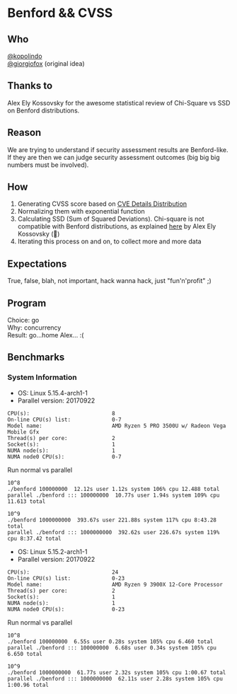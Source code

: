 # Benford && CVSS
## Who
[@kopolindo](https://github.com/kopolindo)  
[@giorgiofox](https://github.com/giorgiofox) (original idea)

## Thanks to
Alex Ely Kossovsky for the awesome statistical review of Chi-Square vs SSD on Benford distributions.

## Reason
We are trying to understand if security assessment results are Benford-like.  
If they are then we can judge security assessment outcomes (big big big numbers must be involved).  

## How
1. Generating CVSS score based on [CVE Details Distribution](https://www.cvedetails.com/cvss-score-distribution.php)
2. Normalizing them with exponential function
3. Calculating SSD (Sum of Squared Deviations). Chi-square is not compatible with Benford distributions, as explained [here](https://www.mdpi.com/2571-905X/4/2/27) by Alex Ely Kossovsky (:beer:)  
4. Iterating this process on and on, to collect more and more data

## Expectations
True, false, blah, not important, hack wanna hack, just "fun'n'profit" ;)

## Program
Choice: go  
Why: concurrency  
Result: go...home Alex... :(  

## Benchmarks

### System Information

- OS: Linux 5.15.4-arch1-1
- Parallel version: 20170922

```$ lscpu | egrep 'Model name|Socket|Thread|NUMA|CPU\(s\)'
CPU(s):                          8
On-line CPU(s) list:             0-7
Model name:                      AMD Ryzen 5 PRO 3500U w/ Radeon Vega Mobile Gfx
Thread(s) per core:              2
Socket(s):                       1
NUMA node(s):                    1
NUMA node0 CPU(s):               0-7
```
Run normal vs parallel
```
10^8
./benford 100000000  12.12s user 1.12s system 106% cpu 12.488 total
parallel ./benford ::: 100000000  10.77s user 1.94s system 109% cpu 11.613 total

10^9
./benford 1000000000  393.67s user 221.88s system 117% cpu 8:43.28 total
parallel ./benford ::: 1000000000  392.62s user 226.67s system 119% cpu 8:37.42 total
```

- OS: Linux 5.15.2-arch1-1
- Parallel version: 20170922

```$ lscpu | egrep 'Model name|Socket|Thread|NUMA|CPU\(s\)'
CPU(s):                          24
On-line CPU(s) list:             0-23
Model name:                      AMD Ryzen 9 3900X 12-Core Processor
Thread(s) per core:              2
Socket(s):                       1
NUMA node(s):                    1
NUMA node0 CPU(s):               0-23
```

Run normal vs parallel
```
10^8
./benford 100000000  6.55s user 0.28s system 105% cpu 6.460 total
parallel ./benford ::: 100000000  6.68s user 0.34s system 105% cpu 6.650 total

10^9
./benford 1000000000  61.77s user 2.32s system 105% cpu 1:00.67 total
parallel ./benford ::: 1000000000  62.11s user 2.28s system 105% cpu 1:00.96 total
```

